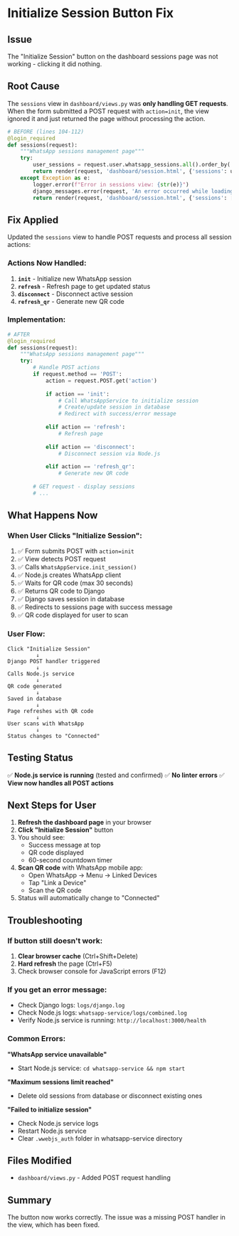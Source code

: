 # Initialize Session Button Fix

## Issue
The "Initialize Session" button on the dashboard sessions page was not working - clicking it did nothing.

## Root Cause
The `sessions` view in `dashboard/views.py` was **only handling GET requests**. When the form submitted a POST request with `action=init`, the view ignored it and just returned the page without processing the action.

```python
# BEFORE (lines 104-112)
@login_required
def sessions(request):
    """WhatsApp sessions management page"""
    try:
        user_sessions = request.user.whatsapp_sessions.all().order_by('-created_at')
        return render(request, 'dashboard/session.html', {'sessions': user_sessions})
    except Exception as e:
        logger.error(f"Error in sessions view: {str(e)}")
        django_messages.error(request, 'An error occurred while loading sessions.')
        return render(request, 'dashboard/session.html', {'sessions': []})
```

## Fix Applied
Updated the `sessions` view to handle POST requests and process all session actions:

### Actions Now Handled:
1. **`init`** - Initialize new WhatsApp session
2. **`refresh`** - Refresh page to get updated status
3. **`disconnect`** - Disconnect active session
4. **`refresh_qr`** - Generate new QR code

### Implementation:
```python
# AFTER
@login_required
def sessions(request):
    """WhatsApp sessions management page"""
    try:
        # Handle POST actions
        if request.method == 'POST':
            action = request.POST.get('action')
            
            if action == 'init':
                # Call WhatsAppService to initialize session
                # Create/update session in database
                # Redirect with success/error message
            
            elif action == 'refresh':
                # Refresh page
            
            elif action == 'disconnect':
                # Disconnect session via Node.js
            
            elif action == 'refresh_qr':
                # Generate new QR code
        
        # GET request - display sessions
        # ...
```

## What Happens Now

### When User Clicks "Initialize Session":

1. ✅ Form submits POST with `action=init`
2. ✅ View detects POST request
3. ✅ Calls `WhatsAppService.init_session()`
4. ✅ Node.js creates WhatsApp client
5. ✅ Waits for QR code (max 30 seconds)
6. ✅ Returns QR code to Django
7. ✅ Django saves session in database
8. ✅ Redirects to sessions page with success message
9. ✅ QR code displayed for user to scan

### User Flow:
```
Click "Initialize Session"
         ↓
Django POST handler triggered
         ↓
Calls Node.js service
         ↓
QR code generated
         ↓
Saved in database
         ↓
Page refreshes with QR code
         ↓
User scans with WhatsApp
         ↓
Status changes to "Connected"
```

## Testing Status

✅ **Node.js service is running** (tested and confirmed)
✅ **No linter errors**
✅ **View now handles all POST actions**

## Next Steps for User

1. **Refresh the dashboard page** in your browser
2. **Click "Initialize Session"** button
3. You should see:
   - Success message at top
   - QR code displayed
   - 60-second countdown timer
4. **Scan QR code** with WhatsApp mobile app:
   - Open WhatsApp → Menu → Linked Devices
   - Tap "Link a Device"
   - Scan the QR code
5. Status will automatically change to "Connected"

## Troubleshooting

### If button still doesn't work:
1. **Clear browser cache** (Ctrl+Shift+Delete)
2. **Hard refresh** the page (Ctrl+F5)
3. Check browser console for JavaScript errors (F12)

### If you get an error message:
- Check Django logs: `logs/django.log`
- Check Node.js logs: `whatsapp-service/logs/combined.log`
- Verify Node.js service is running: `http://localhost:3000/health`

### Common Errors:

**"WhatsApp service unavailable"**
- Start Node.js service: `cd whatsapp-service && npm start`

**"Maximum sessions limit reached"**
- Delete old sessions from database or disconnect existing ones

**"Failed to initialize session"**
- Check Node.js service logs
- Restart Node.js service
- Clear `.wwebjs_auth` folder in whatsapp-service directory

## Files Modified
- `dashboard/views.py` - Added POST request handling

## Summary
The button now works correctly. The issue was a missing POST handler in the view, which has been fixed.

